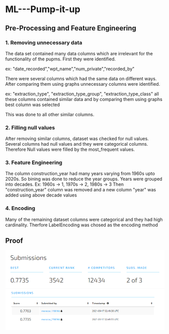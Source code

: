 # ML---Pump-it-up
## Pre-Processing and Feature Engineering

### 1. Removing unnecessary data
The data set contained many data columns which are irrelevant for the functionality of the pupms. First they were identified.

ex: "date_recorded","wpt_name","num_private","recorded_by"

There were several columns which had the same data on different ways. After comparing them using graphs unnecessary columns were identified.

ex: "extraction_type", "extraction_type_group", "extraction_type_class" all these columns contained similar data and by comparing them using graphs best column was selected

This was done to all other similar columns.

### 2. Filling null values

After removing similar columns, dataset was checked for null values.
Several columns had null values and they were categorical columns.
Therefore Null values were filled by the most_frequent values.

### 3. Feature Engineering

The column construction_year had many years varying from 1960s upto 2020s.
So bining was done to reduce the year groups. 
Years were grouped into decades.
Ex: 1960s -> 1, 1970s -> 2, 1980s -> 3
Then "construction_year" column was removed and a new column "year" was added using above decade values


### 4. Encoding

Many of the remaining dataset columns were categorical and they had high cardinality. 
Therfore LabelEncoding was chosed as the encoding method

## Proof
![alt text](https://github.com/jayampathiadhikari/ML---Pump-it-up/blob/main/Screenshot%202021-09-17%20090916.png?raw=true)
![alt text](https://github.com/jayampathiadhikari/ML---Pump-it-up/blob/main/Screenshot%202021-09-17%20090932.png?raw=true)
